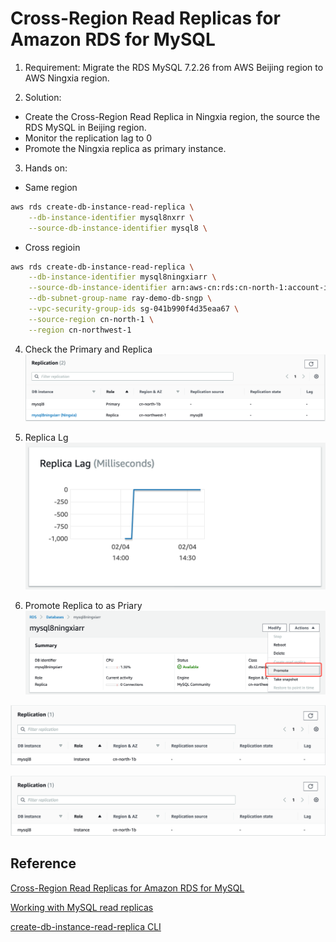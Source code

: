 # Cross-Region Read Replicas for Amazon RDS for MySQL

1. Requirement: 
Migrate the RDS MySQL 7.2.26 from AWS Beijing region to AWS Ningxia region.

2. Solution:
- Create the Cross-Region Read Replica in Ningxia region, the source the RDS MySQL in Beijing region. 
- Monitor the replication lag to 0
- Promote the Ningxia replica as primary instance.

3. Hands on:
- Same region
```bash
aws rds create-db-instance-read-replica \
    --db-instance-identifier mysql8nxrr \
    --source-db-instance-identifier mysql8 \
```

- Cross regioin
```bash
aws rds create-db-instance-read-replica \
    --db-instance-identifier mysql8ningxiarr \
    --source-db-instance-identifier arn:aws-cn:rds:cn-north-1:account-id:db:mysql8 \
    --db-subnet-group-name ray-demo-db-sngp \
    --vpc-security-group-ids sg-041b990f4d35eaa67 \
    --source-region cn-north-1 \
    --region cn-northwest-1
```

4. Check the Primary and Replica
![cross-region-replica](media/cross-region-replica.png)

5. Replica Lg
![cross-region-replica-lag](media/cross-region-replica-lag.png)

6. Promote Replica to as Priary
![cross-region-replica-promote](media/cross-region-replica-promote.png)

![cross-region-replica-promote-primary](media/cross-region-replica-promote-primary.png)

![cross-region-replica-promote-primary](media/cross-region-replica-promote-primary.png)

## Reference
[Cross-Region Read Replicas for Amazon RDS for MySQL](https://aws.amazon.com/blogs/aws/cross-region-read-replicas-for-amazon-rds-for-mysql/)

[Working with MySQL read replicas](https://docs.aws.amazon.com/AmazonRDS/latest/UserGuide/USER_MySQL.Replication.ReadReplicas.html)

[create-db-instance-read-replica CLI](https://docs.aws.amazon.com/cli/latest/reference/rds/create-db-instance-read-replica.html)